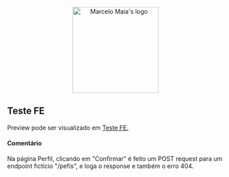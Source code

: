 <p align="center">
    <a href="https://marcelomaias.net/projects/teste-fe/">
        <img alt="Marcelo Maia's logo" src="https://marcelomaias.net/icon.png" width="200" />
    </a>
</p>

<h2>Teste FE</h2>

<p>Preview pode ser visualizado em <a href="https://marcelomaias.net/projects/teste-fe/">Teste FE.</a></p>

<h4>Comentário</h4>

<p>Na página Perfil, clicando em "Confirmar" é feito um POST request para um endpoint fictício "/pefis",  e loga o response e também o erro 404.</p>
